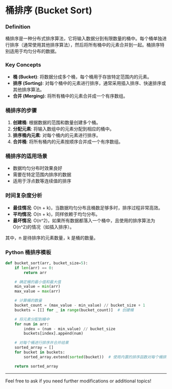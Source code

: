 # 桶排序 (Bucket Sort)

### Definition
桶排序是一种分布式排序算法，它将输入数据分到有限数量的桶中。每个桶单独进行排序（通常使用其他排序算法），然后将所有桶中的元素合并到一起。桶排序特别适用于均匀分布的数据。

### Key Concepts
- **桶 (Bucket)**: 将数据分成多个桶，每个桶用于存放特定范围内的元素。
- **排序 (Sorting)**: 对每个桶中的元素进行排序，通常采用插入排序、快速排序或其他排序算法。
- **合并 (Merging)**: 将所有桶中的元素合并成一个有序数组。

### 桶排序的步骤
1. **创建桶**: 根据数据的范围和数量创建多个桶。
2. **分配元素**: 将输入数组中的元素分配到相应的桶中。
3. **排序桶内元素**: 对每个桶内的元素进行排序。
4. **合并桶**: 将所有桶内的元素按顺序合并成一个有序数组。

### 桶排序的适用场景
- 数据均匀分布时效果良好
- 需要在特定范围内排序的数据
- 适用于浮点数等连续值的排序

### 时间复杂度分析
- **最佳情况**: O(n + k)，当数据均匀分布且桶数足够多时，排序过程非常高效。
- **平均情况**: O(n + k)，同样依赖于均匀分布。
- **最坏情况**: O(n^2)，如果所有数据都落入一个桶中，且使用的排序算法为O(n^2)的情况（如插入排序）。
  
其中，n 是待排序的元素数量，k 是桶的数量。

### Python 桶排序模板
```python
def bucket_sort(arr, bucket_size=5):
    if len(arr) == 0:
        return arr

    # 确定桶的最小值和最大值
    min_value = min(arr)
    max_value = max(arr)

    # 计算桶的数量
    bucket_count = (max_value - min_value) // bucket_size + 1
    buckets = [[] for _ in range(bucket_count)]  # 创建桶

    # 将元素分配到桶中
    for num in arr:
        index = (num - min_value) // bucket_size
        buckets[index].append(num)

    # 对每个桶进行排序并合并结果
    sorted_array = []
    for bucket in buckets:
        sorted_array.extend(sorted(bucket))  # 使用内置的排序函数对每个桶排序

    return sorted_array
```

---

Feel free to ask if you need further modifications or additional topics!
